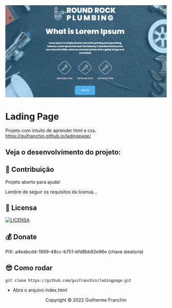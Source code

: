 
<img src="./example.png" alt="exemplo imagem">

# Lading Page

Projeto com intuito de aprender html e css.
https://guifranchin.github.io/ladingpage/

## Veja o desenvolvimento do projeto:

## 🤝 Contribuição

Projeto aberto para ajuda!

Lembre de seguir os requisitos da licensa...

## 🔖 Licensa
[![LICENSA](https://img.shields.io/badge/Custom_GPL_3.0-E58080?style=for-the-badge&logo=bookstack&logoColor=white)](/LICENSE)

## 💰 Donate
PIX: a4eabcdd-1899-48cc-b751-bfd8bb92e96e (chave aleatoria)

## 😎 Como rodar

 `git clone https://github.com/guifranchin/ladingpage.git`
- Abra o arquivo index.html

<p align="center">Copyright © 2022 Guilherme Franchin</p>
